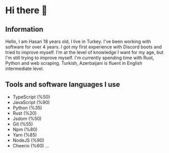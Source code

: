 # Hi there 👋


## Information
Hello, I am Hasan 18 years old, I live in Turkey. I've been working with software for over 4 years. I got my first experience with Discord boots and tried to improve myself. I'm at the level of knowledge I want for my age, but I'm still trying to improve myself. I'm currently spending time with Rust, Python and web scraping. Turkish, Azerbaijani is fluent in English intermediate level.



## Tools and software languages I use

- TypeScript (%50)
- JavaScript (%90)
- Python (%35)
- Rust (%20)
- Jsdom (%50)
- Git (%55)
- Npm (%80)
- Yarn (%85)
- NodeJS (%90)
- Cheerio (%60)
...
